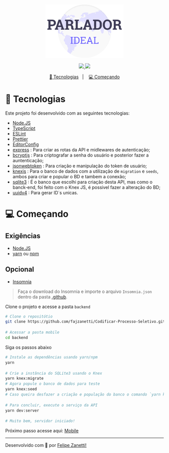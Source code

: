 <div align="center">
    <img alt="Get Repos" title="Get Repos" src="../.github/logo.png" width='250px'/>
</div>
<p align="center">
    <a href="https://github.com/fajzanetti">
        <img src="https://img.shields.io/badge/GitHub-fajzanetti-6c63ff?logo=GitHub"/>
    </a>
    <a href="https://www.linkedin.com/in/felipezanetti/">
        <img src="https://img.shields.io/badge/Linkedin-felipezanetti-6c63ff?logo=linkedin"/>
    </a>
</p>
<p align="center">
  <a href="#-Sobre-o-desafio">🚀 Tecnologias</a>&nbsp;&nbsp;&nbsp;|&nbsp;&nbsp;&nbsp;
  <a href="#-Começando">💻 Começando</a>
</p>

# 🚀 Tecnologias

Este projeto foi desenvolvido com as seguintes tecnologias:

* [Node.JS](https://nodejs.org/en/)
* [TypeScript](https://www.typescriptlang.org/)
* [ESLint](https://eslint.org/)
* [Prettier](https://prettier.io/)
* [EditorConfig](https://editorconfig.org/)
* [express](https://expressjs.com/) : Para criar as rotas da API e midlewares de autenticação;
* [bcryptjs](https://github.com/dcodeIO/bcrypt.js#readme) : Para criptografar a senha do usuário e posterior fazer a auntenticação;
* [jsonwebtoken](https://github.com/auth0/node-jsonwebtoken#readme) : Para criação e manipulação do token de usuário;
* [knexjs](http://knexjs.org/) : Para o banco de dados com a utilização de `migration` e `seeds`, ambos para criar e popular o BD e tambem a conexão;
* [sqlite3](https://www.sqlite.org/index.html) : É o banco que escolhi para criação desta API, mas como o banck-end, foi feito com o Knex JS, é possivel fazer a alteração do BD;
* [uuidv4](https://www.npmjs.com/package/uuidv4) : Para gerar ID´s unicas.

# 💻 Começando

## Exigências
* [Node.JS](https://nodejs.org/en/)
* [yarn](https://classic.yarnpkg.com/lang/en/) ou [npm](https://www.npmjs.com/)

## Opcional
* [Insomnia](https://insomnia.rest/)
> Faça o download do Insomnia e importe o arquivo `Insomnia.json` dentro da pasta [.github](https://github.com/fajzanetti/Codificar-Processo-Seletivo/tree/master/.github).

Clone o projeto e acesse a pasta `backend`

```sh
# Clone o repositótio
git clone https://github.com/fajzanetti/Codificar-Processo-Seletivo.git

# Acessar a pasta mobile
cd backend
```

Siga os passos abaixo

```sh
# Instale as dependências usando yarn/npm
yarn

# Crie a instância do SQLite3 usando o Knex
yarn knex:migrate
# Agora popule o banco de dados para teste
yarn knex:seed
# Caso queira desfazer a criação e população do banco o comando `yarn knex:rollback` setá disponivel

# Para concluir, execute o serviço da API
yarn dev:server

# Muito bem, servidor iniciado!
```
Próximo passo acesse aqui: [Mobile](https://github.com/fajzanetti/Codificar-Processo-Seletivo/tree/master/mobile#readme)

---

Desenvolvido com 💜 por [Felipe Zanetti!](https://www.linkedin.com/in/felipezanetti/)
